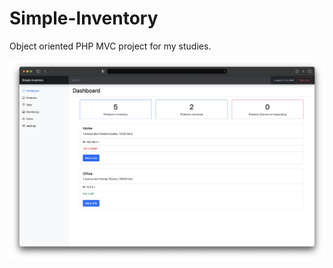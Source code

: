 # Simple-Inventory
Object oriented PHP MVC project for my studies.

![Simple Inventory Dashboard](https://raw.githubusercontent.com/Axel-1/Simple-Inventory/master/assets/img/dashboard.png)

